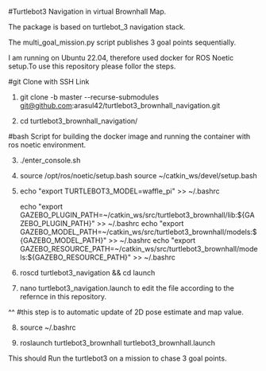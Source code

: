 #Turtlebot3 Navigation in virtual Brownhall Map. 

The package is based on turtlebot_3 navigation stack. 

The multi_goal_mission.py script publishes 3 goal points sequentially. 

I am running on Ubuntu 22.04, therefore used docker for ROS Noetic setup.To use this repository please follor the steps.  

#git Clone with SSH Link

1. git clone -b master --recurse-submodules git@github.com:arasul42/turtlebot3_brownhall_navigation.git

2. cd turtlebot3_brownhall_navigation/

#bash Script for building the docker image and running the container with ros noetic environment. 

3. ./enter_console.sh


4.  source /opt/ros/noetic/setup.bash
    source ~/catkin_ws/devel/setup.bash

5. echo "export TURTLEBOT3_MODEL=waffle_pi" >> ~/.bashrc

    echo "export GAZEBO_PLUGIN_PATH=~/catkin_ws/src/turtlebot3_brownhall/lib:${GAZEBO_PLUGIN_PATH}" >> ~/.bashrc
    echo "export GAZEBO_MODEL_PATH=~/catkin_ws/src/turtlebot3_brownhall/models:${GAZEBO_MODEL_PATH}" >> ~/.bashrc
    echo "export GAZEBO_RESOURCE_PATH=~/catkin_ws/src/turtlebot3_brownhall/models:${GAZEBO_RESOURCE_PATH}" >> ~/.bashrc

6. roscd turtlebot3_navigation && cd launch

7. nano turtlebot3_navigation.launch to edit the file according to the refernce in this repository. 

 ^^ #this step is to automatic update of 2D pose estimate and map value. 

8. source ~/.bashrc

9. roslaunch turtlebot3_brownhall turtlebot3_brownhall.launch 

This should Run the turtlebot3 on a mission to chase 3 goal points.  



